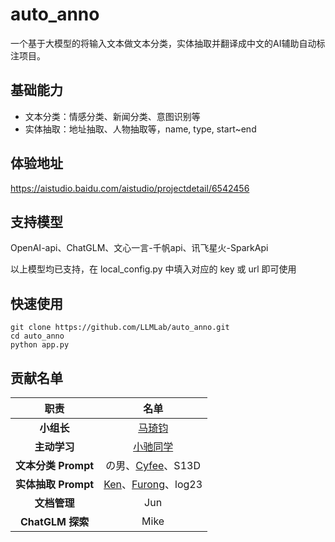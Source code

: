 # auto_anno

一个基于大模型的将输入文本做文本分类，实体抽取并翻译成中文的AI辅助自动标注项目。

## 基础能力

- 文本分类：情感分类、新闻分类、意图识别等
- 实体抽取：地址抽取、人物抽取等，name, type, start~end

## 体验地址

https://aistudio.baidu.com/aistudio/projectdetail/6542456

## 支持模型

OpenAI-api、ChatGLM、文心一言-千帆api、讯飞星火-SparkApi

以上模型均已支持，在  local_config.py 中填入对应的 key 或 url 即可使用

## 快速使用

```shell
git clone https://github.com/LLMLab/auto_anno.git
cd auto_anno
python app.py
```

## 贡献名单

|           职责           |                                     名单                                     |
| :-----------------------: | :--------------------------------------------------------------------------: |
|     **小组长**     |                     [马琦钧](https://github.com/Skypow2012)                     |
|    **主动学习**    |                      [小驰同学](https://github.com/zsc19)                      |
| **文本分类 Prompt** |                  の男、[Cyfee](https://github.com/Cyfee)、S13D                  |
| **实体抽取 Prompt** | [Ken](https://github.com/C0dem0nk3y)、[Furong](https://github.com/momo4826)、log23 |
|    **文档管理**    |                                     Jun                                     |
|  **ChatGLM 探索**  |                                     Mike                                     |
